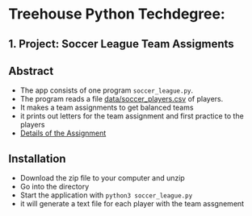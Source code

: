 # Treehouse Python Techdegree:
## 1. Project: Soccer League Team Assigments

## Abstract
- The app consists of one program `soccer_league.py`.
- The program reads a file [data/soccer_players.csv](data/soccer_players.csv) of players.
- It makes a team assignments to get balanced teams
- it prints out letters for the team assignment and first practice to the players
- [Details of the Assignment](docs/assigment.md)

## Installation
- Download the zip file to your computer and unzip
- Go into the directory
- Start the application with `python3 soccer_league.py`
- it will generate a text file for each player with the team assgnement
